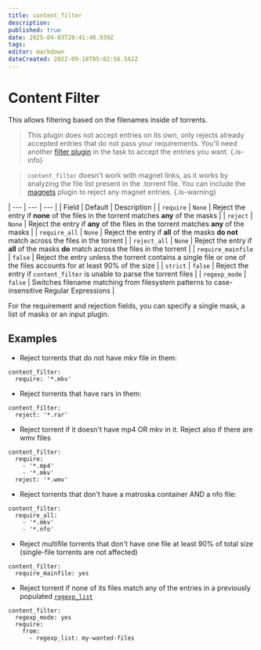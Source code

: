 ```yaml
---
title: content_filter
description: 
published: true
date: 2025-04-03T20:41:48.939Z
tags: 
editor: markdown
dateCreated: 2022-09-18T05:02:56.562Z
---
```


# Content Filter
This allows filtering based on the filenames inside of torrents.
> This plugin does not accept entries on its own, only rejects already accepted entries that do not pass your requirements. You'll need another [filter plugin](/Plugins#Filters) in the task to accept the entries you want.
{.is-info}

> `content_filter` doesn't work with magnet links, as it works by analyzing the file list present in the .torrent file. You can include the [magnets](/Plugins/magnets) plugin to reject any magnet entries.
{.is-warning} 
 
 | --- | --- | --- |
 | Field | Default | Description |
 | `require` | `None` | Reject the entry if **none** of the files in the torrent matches **any** of the masks |
 | `reject` | `None` | Reject the entry if **any** of the files in the torrent matches **any** of the masks |
 | `require_all` | `None` | Reject the entry if **all** of the masks **do not** match across the files in the torrent |
 | `reject_all` | `None` | Reject the entry if **all** of the masks **do** match across the files in the torrent |
 | `require_mainfile` | `false` | Reject the entry unless the torrent contains a single file or one of the files accounts for at least 90% of the size |
 | `strict` | `false` | Reject the entry if `content_filter` is unable to parse the torrent files |
 | `regexp_mode` | `false` | Switches filename matching from filesystem patterns to case-insensitive Regular Expressions |

For the requirement and rejection fields, you can specify a single mask, a list of masks or an input plugin.



## Examples
- Reject torrents that do not have mkv file in them:
```
content_filter:
  require: '*.mkv'
```
- Reject torrents that have rars in them:

```
content_filter:
  reject: '*.rar'
```
- Reject torrent if it doesn't have mp4 OR mkv in it. Reject also if there are wmv files
```
content_filter:
  require:
    - '*.mp4'
    - '*.mkv'
  reject: '*.wmv'
```
- Reject torrents that don't have a matroska container AND a nfo file:
```
content_filter:
  require_all: 
    - '*.mkv'
    - '*.nfo'
```
- Reject multifile torrents that don't have one file at least 90% of total size (single-file torrents are not affected)
```
content_filter:
  require_mainfile: yes
```
- Reject torrent if none of its files match any of the entries in a previously populated [`regexp_list`](/Plugins/List/regexp_list)
```
content_filter:
  regexp_mode: yes
  require:
    from:
      - regexp_list: my-wanted-files
```